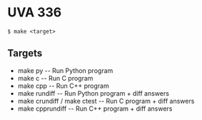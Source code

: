 UVA 336
=======


	$ make <target>

Targets
-------

* make py  -- Run Python program
* make c   -- Run C program
* make cpp -- Run C++ program
* make rundiff -- Run Python program + diff answers
* make crundiff / make ctest -- Run C program + diff answers
* make cpprundiff -- Run C++ program + diff answers

